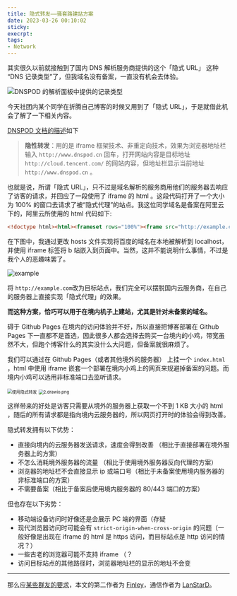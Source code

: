 ```yaml
---
title: 隐式转发——骚套路建站方案
date: 2023-03-26 00:10:02
sticky:
execrpt:
tags:
- Network
---
```


其实很久以前就接触到了国内 DNS 解析服务商提供的这个「隐式 URL」 这种 “DNS 记录类型”了，但我域名没有备案，一直没有机会去体验。

![DNSPOD 的解析面板中提供的记录类型](https://cdn.zhullyb.top/uploads/2024/08/12/641f1e2cd8809.png)

今天社团内某个同学在折腾自己博客的时候又用到了「隐式 URL」，于是就借此机会了解了一下相关内容。

[DNSPOD 文档的描述](https://docs.dnspod.cn/dns/help-redirect-url/)如下

> **隐性转发**：用的是 iframe 框架技术、非重定向技术，效果为浏览器地址栏输入 `http://www.dnspod.cn` 回车，打开网站内容是目标地址 `http://cloud.tencent.com/` 的网站内容，但地址栏显示当前地址 `http://www.dnspod.cn` 。

也就是说，所谓「隐式 URL」，只不过是域名解析的服务商用他们的服务器去响应了访客的请求，并回应了一段使用了 iframe 的 html 。这段代码打开了一个大小为 100% 的窗口去请求了被“隐式代理”的站点。我这位同学域名是备案在阿里云下的，阿里云所使用的 html 代码如下:

```html
<!doctype html><html><frameset rows="100%"><frame src="http://example.com"><noframes><a href="http://example.com">Click here</a></noframes></frameset></html>
```

在下图中，我通过更改 hosts 文件实现将百度的域名在本地被解析到 localhost，并使用 iframe 标签将 b 站嵌入到页面中。当然，这并不能说明什么事情，不过是我个人的恶趣味罢了。

![example](https://cdn.zhullyb.top/uploads/2024/08/12/641f2272ab7fb.png)

将 `http://example.com`改为目标站点，我们完全可以摆脱国内云服务商，在自己的服务器上直接实现「隐式代理」的效果。

**而这种方案，恰巧可以用于在境内机子上建站，尤其是针对未备案的域名。**

碍于 Github Pages 在境内的访问体验并不好，所以直接把博客部署在 Github Pages 下一直都不是首选，因此很多人都会选择去购买一台境内的小鸡，带宽虽然不大，但跑个博客什么的其实没什么大问题，但备案就很麻烦了。

我们可以通过在 Github Pages（或者其他境外的服务器） 上挂一个 `index.html` ，html 中使用 iframe 嵌套一个部署在境内小鸡上的网页来规避掉备案的问题。而境内小鸡可以选用非标准端口去监听请求。

<img src="https://cdn.zhullyb.top/uploads/2024/08/12/642014b05bb43.png" alt="使用隐式转发" style="zoom:67%;" />

<img src="https://cdn.zhullyb.top/uploads/2024/08/12/642014519ce2a.png" alt="2.drawio.png" style="zoom:67%;" />

这样带来的好处是访客只需要从境外的服务器上获取一个不到 1 KB 大小的 html ，随后的所有请求都是指向境内云服务器的，所以网页打开时的体验会得到改善。

隐式转发拥有以下优势：

- 直接向境内的云服务器发送请求，速度会得到改善 （相比于直接部署在境外服务器上的方案）
- 不怎么消耗境外服务器的流量 （相比于使用境外服务器反向代理的方案）
- 浏览器的地址栏不会直接显示 ip 或端口号（相比于未备案使用境内服务器的非标准端口的方案）
- 不需要备案（相比于备案后使用境内服务器的 80/443 端口的方案）

但也存在以下劣势：

- 移动端设备访问时好像还是会展示 PC 端的界面（存疑
- 现代浏览器访问时可能会有 `strict-origin-when-cross-origin` 的问题（一般好像是出现在 iframe 的 html 是 https 访问，而目标站点是 http 访问的情况？）
- 一些古老的浏览器可能不支持 iframe （？
- 访问目标站点的其他路径时，浏览器地址栏的显示的地址不会变

***

那么应[某些群友的要求](https://cdn.zhullyb.top/uploads/2024/08/12/64201607999e3.png)，本文的第二作者为 [Finley](https://blog.f1nley.xyz)，通信作者为 [LanStarD](https://blog.chordvers.com/)。

